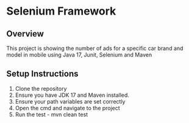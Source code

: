 # Selenium Framework

## Overview
This project is showing the number of ads for a specific car brand and model in mobile
using Java 17, Junit, Selenium and Maven

## Setup Instructions

1. Clone the repository 
2. Ensure you have JDK 17 and Maven installed.
3. Ensure your path variables are set correctly 
4. Open the cmd and navigate to the project
5. Run the test - mvn clean test
   
